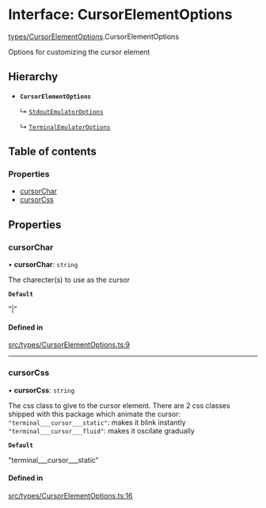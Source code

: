 # Interface: CursorElementOptions

[types/CursorElementOptions](../wiki/types.CursorElementOptions).CursorElementOptions

Options for customizing the cursor element

## Hierarchy

- **`CursorElementOptions`**

  ↳ [`StdoutEmulatorOptions`](../wiki/types.StdoutEmulatorOptions.StdoutEmulatorOptions)

  ↳ [`TerminalEmulatorOptions`](../wiki/types.TerminalEmulatorOptions.TerminalEmulatorOptions)

## Table of contents

### Properties

- [cursorChar](../wiki/types.CursorElementOptions.CursorElementOptions#cursorchar)
- [cursorCss](../wiki/types.CursorElementOptions.CursorElementOptions#cursorcss)

## Properties

### cursorChar

• **cursorChar**: `string`

The charecter(s) to use as the cursor

**`Default`**

"|"

#### Defined in

[src/types/CursorElementOptions.ts:9](https://github.com/LucEnden/unix-terminal-emulator/blob/70224fc/src/types/CursorElementOptions.ts#L9)

___

### cursorCss

• **cursorCss**: `string`

The css class to give to the cursor element. There are 2 css classes shipped with this package which animate the cursor:  
```"terminal___cursor___static"```: makes it blink instantly  
```"terminal___cursor___fluid"```: makes it oscilate gradually

**`Default`**

"terminal___cursor___static"

#### Defined in

[src/types/CursorElementOptions.ts:16](https://github.com/LucEnden/unix-terminal-emulator/blob/70224fc/src/types/CursorElementOptions.ts#L16)
